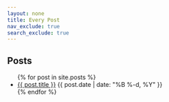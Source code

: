 ```yaml
---
layout: none
title: Every Post
nav_exclude: true
search_exclude: true
---
```


<div id="full">
<h2>Posts</h2>
<ul class="posts" id="full">
    {% for post in site.posts %}
        <li class="posts">
            <a href="{{ post.url }}/field?id=main-content#inline-{{ post.ref }}" target=htmz>{{ post.title }}</a>
            <time class="publish-date" datetime="{{ post.date | date: '%F' }}">{{ post.date | date: "%B %-d, %Y" }}</time>
            <div id="inline-{{ post.ref }}"></div>
        </li>
    {% endfor %}
</ul>
</div>